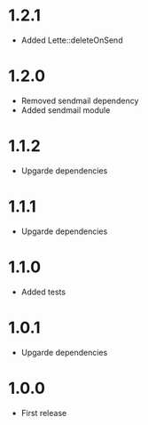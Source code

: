 1.2.1
===============================
- Added Lette::deleteOnSend

1.2.0
===============================
- Removed sendmail dependency
- Added sendmail module

1.1.2
===============================
- Upgarde dependencies

1.1.1
===============================
- Upgarde dependencies

1.1.0
===============================
- Added tests

1.0.1
===============================
- Upgarde dependencies

1.0.0
===============================
- First release
